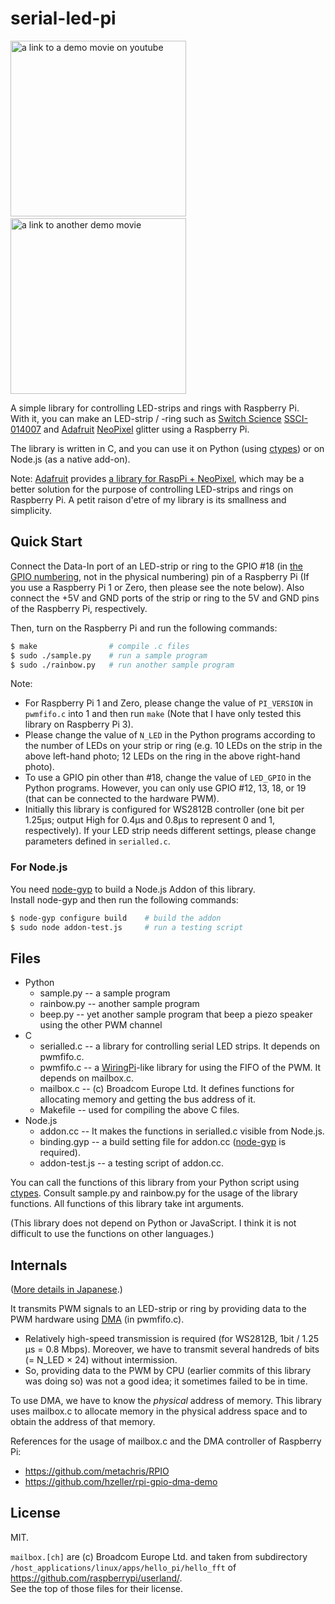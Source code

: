 # serial-led-pi

<a href="https://www.youtube.com/watch?v=Gf6LSokECh0"><img
src="https://raw.github.com/wiki/kut-tktlab/serial-led-pi/demo1.jpg" width="281"
alt="a link to a demo movie on youtube" /></a>&nbsp;
<a href="https://youtu.be/Gf6LSokECh0?t=12s"><img
src="https://raw.github.com/wiki/kut-tktlab/serial-led-pi/demo2.jpg" width="281"
alt="a link to another demo movie" /></a>

A simple library for controlling LED-strips and rings with Raspberry Pi.<br/>
With it, you can make an LED-strip / -ring such as
[Switch Science](https://www.switch-science.com) [SSCI-014007](http://ssci.to/1400) and [Adafruit](https://www.adafruit.com) [NeoPixel](https://www.adafruit.com/category/168) glitter using a Raspberry Pi.

The library is written in C,
and you can use it on Python (using [ctypes](https://docs.python.jp/3/library/ctypes.html))
or on Node.js (as a native add-on).

Note: [Adafruit](https://www.adafruit.com) provides
[a library for RaspPi + NeoPixel](https://learn.adafruit.com/neopixels-on-raspberry-pi/software),
which may be a better solution for the purpose of controlling LED-strips and rings on Raspberry Pi.
A petit raison d'etre of my library is its smallness and simplicity.


## Quick Start

Connect the Data-In port of an LED-strip or ring to the GPIO #18
(in [the GPIO numbering](https://www.raspberrypi.org/documentation/usage/gpio-plus-and-raspi2/), 
not in the physical numbering) pin of a Raspberry Pi
(If you use a Raspberry Pi 1 or Zero, then please see the note below).
Also connect the +5V and GND ports of the strip or ring to the 5V and GND pins of the Raspberry Pi, respectively.

Then, turn on the Raspberry Pi and run the following commands:

```sh
$ make                # compile .c files
$ sudo ./sample.py    # run a sample program
$ sudo ./rainbow.py   # run another sample program
```

Note:

 - For Raspberry Pi 1 and Zero, please change the value of `PI_VERSION` in `pwmfifo.c` into 1 and then run `make` (Note that I have only tested this library on Raspberry Pi 3).
 - Please change the value of `N_LED` in the Python programs according to the number of LEDs on your strip or ring (e.g. 10 LEDs on the strip in the above left-hand photo; 12 LEDs on the ring in the above right-hand photo).
 - To use a GPIO pin other than #18, change the value of `LED_GPIO` in the Python programs. However, you can only use GPIO #12, 13, 18, or 19 (that can be connected to the hardware PWM).
 - Initially this library is configured for WS2812B controller (one bit per 1.25&micro;s; output High for 0.4&micro;s and 0.8&micro;s to represent 0 and 1, respectively). If your LED strip needs different settings, please change parameters defined in `serialled.c`.

### For Node.js

You need [node-gyp](https://github.com/nodejs/node-gyp) to build a Node.js Addon of this library.<br/>
Install node-gyp and then run the following commands:

```sh
$ node-gyp configure build    # build the addon
$ sudo node addon-test.js     # run a testing script
```

## Files
  - Python
    - sample.py -- a sample program
    - rainbow.py -- another sample program
    - beep.py -- yet another sample program that beep a piezo speaker using the other PWM channel
  - C
    - serialled.c -- a library for controlling serial LED strips. It depends on pwmfifo.c.
    - pwmfifo.c -- a [WiringPi](http://wiringpi.com)-like library for using the FIFO of the PWM. It depends on mailbox.c.
    - mailbox.c -- (c) Broadcom Europe Ltd. It defines functions for allocating memory and getting the bus address of it.
    - Makefile -- used for compiling the above C files.
  - Node.js
    - addon.cc -- It makes the functions in serialled.c visible from Node.js.
    - binding.gyp -- a build setting file for addon.cc ([node-gyp](https://github.com/nodejs/node-gyp) is required).
    - addon-test.js -- a testing script of addon.cc.

You can call the functions of this library from your Python script using
[ctypes](https://docs.python.jp/3/library/ctypes.html).
Consult sample.py and rainbow.py for the usage of the library functions.
All functions of this library take int arguments.

(This library does not depend on Python or JavaScript. I think it is not difficult to use the functions on other languages.)

## Internals

([More details in Japanese](https://github.com/kut-tktlab/serial-led-pi/wiki/Pwm).)

It transmits PWM signals to an LED-strip or ring by providing data to the PWM hardware
using [DMA](https://en.wikipedia.org/wiki/Direct_Memory_Access) (in pwmfifo.c).

- Relatively high-speed transmission is required
(for WS2812B, 1bit / 1.25 &micro;s = 0.8 Mbps). Moreover, we have to transmit several handreds of bits (= N_LED &times; 24) without intermission.
- So, providing data to the PWM by CPU (earlier commits of this library was doing so) was not a good idea; it sometimes failed to be in time.

To use DMA,
we have to know the *physical* address of memory.
This library uses mailbox.c to allocate memory in the physical address space and to obtain the address of that memory.

References for the usage of mailbox.c and the DMA controller of Raspberry Pi:

- <https://github.com/metachris/RPIO>
- <https://github.com/hzeller/rpi-gpio-dma-demo>


## License

MIT.

`mailbox.[ch]` are (c) Broadcom Europe Ltd. and taken from
subdirectory `/host_applications/linux/apps/hello_pi/hello_fft` of
<https://github.com/raspberrypi/userland/>.<br/>
See the top of those files for their license.
